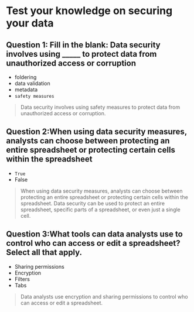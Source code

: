 # Test your knowledge on securing your data

## Question 1: Fill in the blank: Data security involves using _____ to protect data from unauthorized access or corruption

- foldering
- data validation
- metadata
- `safety measures`

> Data security involves using safety measures to protect data from unauthorized access or corruption.

## Question 2:When using data security measures, analysts can choose between protecting an entire spreadsheet or protecting certain cells within the spreadsheet

- `True`
- False

>When using data security measures, analysts can choose between protecting an entire spreadsheet or protecting certain cells within the spreadsheet. Data security can be used to protect an entire spreadsheet, specific parts of a spreadsheet, or even just a single cell.

## Question 3:What tools can data analysts use to control who can access or edit a spreadsheet? Select all that apply.

- Sharing permissions
- Encryption
- Filters
- Tabs

> Data analysts use encryption and sharing permissions to control who can access or edit a spreadsheet.
